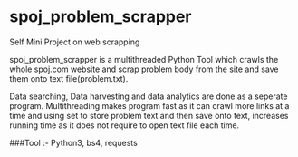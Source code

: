 # spoj_problem_scrapper
Self Mini Project on web scrapping

spoj_problem_scrapper is a multithreaded Python Tool which crawls the whole spoj.com website and scrap problem body from the site and save them onto text file(problem.txt).

Data searching, Data harvesting and data analytics are done as a seperate program. Multithreading makes program fast as it can crawl more links at a time and using set to store problem text and then save onto text, increases running time as it does not require to open text file each time.

###Tool :- Python3, bs4, requests 

![]()  



